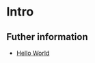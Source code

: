# Intro

## Futher information

- [Hello World](https://doc.rust-lang.org/rust-by-example/hello.html)